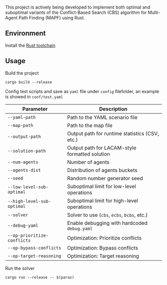 This project is actively being developed to implement both optimal and suboptimal variants of the Conflict-Based Search (CBS) algorithm for Multi-Agent Path Finding (MAPF) using Rust.

## Environment
Install the [Rust toolchain](https://www.rust-lang.org/tools/install)

## Usage
Build the project

```
cargo build --release
```

Config test scripts and save as `yaml` file under `config` filefolder, an example is showed in `conf/test.yaml`


| Parameter                  | Description                                      |
|---------------------------|--------------------------------------------------|
| `--yaml-path`             | Path to the YAML scenario file                   |
| `--map-path`              | Path to the map file                             |
| `--output-path`           | Output path for runtime statistics (CSV, etc.)   |
| `--solution-path`         | Output path for LACAM-style formatted solution   |
| `--num-agents`            | Number of agents                                 |
| `--agents-dist`           | Distribution of agents buckets                   |
| `--seed`                  | Random number generator seed                     |
| `--low-level-sub-optimal` | Suboptimal limit for low-level operations        |
| `--high-level-sub-optimal`| Suboptimal limit for high-level operations       |
| `--solver`                | Solver to use (`cbs`, `ecbs`, `bcbs`, etc.)      |
| `--debug-yaml`            | Enable debugging with hardcoded `debug.yaml`     |
| `--op-prioritize-conflicts` | Optimization: Prioritize conflicts             |
| `--op-bypass-conflicts`   | Optimization: Bypass conflicts                   |
| `--op-target-reasoning`   | Optimization: Target reasoning                   |


Run the solver

```
cargo run --release -- $(paras)
```